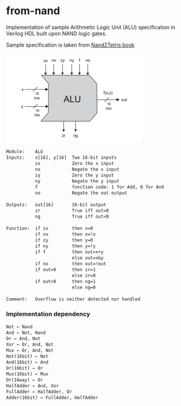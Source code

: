 # from-nand
Implementation of sample Arithmetic Logic Unit (ALU) specification in Verilog HDL built upon NAND logic gates.


Sample specification is taken from [Nand2Tetris book](https://www.nand2tetris.org/_files/ugd/44046b_f0eaab042ba042dcb58f3e08b46bb4d7.pdf)

![ALU](/img/alu.png "ALU")

```
Module:    ALU
Inputs:    x[16], y[16]  Two 16-bit inputs
           zx            Zero the x input
           nx            Negate the x input
           zy            Zero the y input
           ny            Negate the y input
           f             function code: 1 for Add, 0 for And
           no            Negate the out output

Outputs:   out[16]       16-bit output
           zr            True iff out=0
           ng            True iff out<0

Function:  if zx         then x=0
           if nx         then x=!x
           if zy         then y=0
           if ny         then y=!y
           if f          then out=x+y
                         else out=x&y
           if no         then out=!out
           if out=0      then zr=1
                         else zr=0
           if out<0      then ng=1
                         else ng=0

Comment:   Overflow is neither detected nor handled 
```

### Implementation dependency
```
Not ← Nand
And ← Not, Nand
Or ← And, Not
Xor ← Or, And, Not
Mux ← Or, And, Not
Not(16bit) ← Not
And(16bit) ← And
Or(16bit) ← Or
Mux(16bit) ← Mux
Or(16way) ← Or
HalfAdder ← And, Xor
FullAdder ← HalfAdder, Or
Adder(16bit) ← FullAdder, HalfAdder
```
